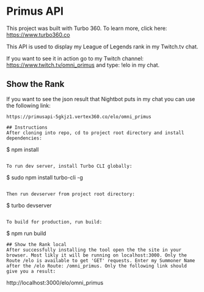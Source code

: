# Primus API

This project was built with Turbo 360. To learn more, click here: https://www.turbo360.co

This API is used to display my League of Legends rank in my Twitch.tv chat.

If you want to see it in action go to my Twitch channel: https://www.twitch.tv/omni_primus and type: !elo in my chat.

## Show the Rank
If you want to see the json result that Nightbot puts in my chat you can use the following link:

```
https://primusapi-5gkjz1.vertex360.co/elo/omni_primus

## Instructions
After cloning into repo, cd to project root directory and install dependencies:

```
$ npm install
```

To run dev server, install Turbo CLI globally:

```
$ sudo npm install turbo-cli -g
```

Then run devserver from project root directory:

```
$ turbo devserver
```

To build for production, run build:

```
$ npm run build
```
## Show the Rank local
After successfully installing the tool open the the site in your browser. Most likly it will be running on localhost:3000. Only the Route /elo is available to get 'GET' requests. Enter my Summoner Name after the /elo Route: /omni_primus. Only the following link should give you a result:

```
http://localhost:3000/elo/omni_primus
```
